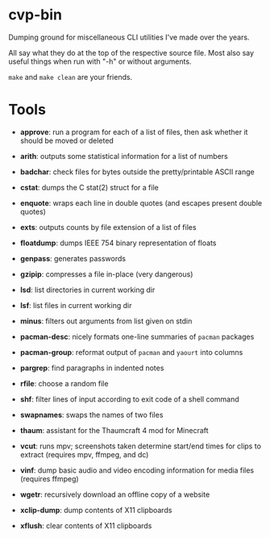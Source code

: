 # cvp-bin

Dumping ground for miscellaneous CLI utilities I've made over the years.

All say what they do at the top of the respective source file.
Most also say useful things when run with "-h" or without arguments.

`make` and `make clean` are your friends.

# Tools

- **approve**: run a program for each of a list of files, then ask whether it should be
  moved or deleted

- **arith**: outputs some statistical information for a list of numbers

- **badchar**: check files for bytes outside the pretty/printable ASCII range

- **cstat**: dumps the C stat(2) struct for a file

- **enquote**: wraps each line in double quotes (and escapes present double quotes)

- **exts**: outputs counts by file extension of a list of files

- **floatdump**: dumps IEEE 754 binary representation of floats

- **genpass**: generates passwords

- **gzipip**: compresses a file in-place (very dangerous)

- **lsd**: list directories in current working dir

- **lsf**: list files in current working dir

- **minus**: filters out arguments from list given on stdin

- **pacman-desc**: nicely formats one-line summaries of `pacman` packages

- **pacman-group**: reformat output of `pacman` and `yaourt` into columns

- **pargrep**: find paragraphs in indented notes

- **rfile**: choose a random file

- **shf**: filter lines of input according to exit code of a shell command

- **swapnames**: swaps the names of two files

- **thaum**: assistant for the Thaumcraft 4 mod for Minecraft

- **vcut**: runs mpv; screenshots taken determine start/end times for clips to extract
  (requires mpv, ffmpeg, and dc)

- **vinf**: dump basic audio and video encoding information for media files (requires
  ffmpeg)

- **wgetr**: recursively download an offline copy of a website

- **xclip-dump**: dump contents of X11 clipboards

- **xflush**: clear contents of X11 clipboards
